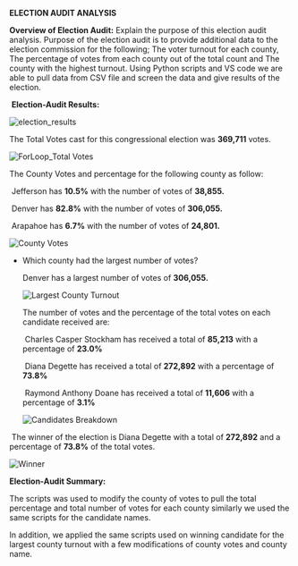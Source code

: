 **ELECTION AUDIT ANALYSIS**

**Overview of Election Audit:** Explain the purpose of this election audit analysis. Purpose of the election audit is to provide additional data to the election commission for the following; The voter turnout for each county, The percentage of votes from each county out of the total count and The county with the highest turnout. Using Python scripts and VS code we are able to pull data from CSV file and screen the data and give results of the election.



​																												**Election-Audit Results:**

![election_results](https://user-images.githubusercontent.com/94090097/144693990-ebf6fd17-3e1d-4fbf-a182-8093d5b511dd.PNG)



The Total Votes cast for this congressional election was **369,711** votes.

![ForLoop_Total Votes](https://user-images.githubusercontent.com/94090097/144694404-5185d2fb-c3d0-4764-b8b0-d8463a6a3868.PNG)



The County Votes and percentage for the following county as follow:

​			Jefferson has **10.5%**  with the number of votes of **38,855.**

​			Denver has **82.8%**  with the number of votes of **306,055.**

​			Arapahoe has **6.7%**  with the number of votes of **24,801.**



![County Votes](https://user-images.githubusercontent.com/94090097/144694625-f905b5a2-c151-4a57-a113-d8b69594f874.PNG)

- Which county had the largest number of votes?

  Denver has a largest number of votes of **306,055.**

  ![Largest County Turnout](https://user-images.githubusercontent.com/94090097/144694605-73d729bc-c6bf-4ea0-a61c-899b440c0b2b.PNG)

  The number of votes and the percentage of the total votes on each candidate received are:

  ​			Charles Casper Stockham has received a total of **85,213** with a percentage of **23.0%**

  ​			Diana Degette has received a total of **272,892** with a percentage of **73.8%**

  ​			Raymond Anthony Doane has received a total of **11,606** with a percentage of **3.1%**

  

  ![Candidates Breakdown](https://user-images.githubusercontent.com/94090097/144694688-ece127c0-7d90-41a0-b986-ce3118ed5efa.PNG)

​	The winner of the election is Diana Degette  with a total of **272,892** and a percentage of **73.8%** of the total votes.



![Winner](https://user-images.githubusercontent.com/94090097/144694693-a594d1c2-9140-44fa-b024-b522f235d98e.PNG)



**Election-Audit Summary:** 

The scripts was used to modify the county of votes to pull the total percentage and total number of votes for each county similarly we used the same scripts for the candidate names.

In addition, we applied the same scripts used on winning candidate for the largest county turnout with a few modifications of county votes and county name. 